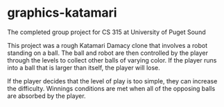 graphics-katamari
=================

The completed group project for CS 315 at University of Puget Sound

This project was a rough Katamari Damacy clone that involves a robot standing on a ball. The ball and robot are then
controlled by the player through the levels to collect other balls of varying color. If the player runs into a ball
that is larger than itself, the player will lose. 

If the player decides that the level of play is too simple, they can increase the difficulty. Winnings conditions are met
when all of the opposing balls are absorbed by the player. 

